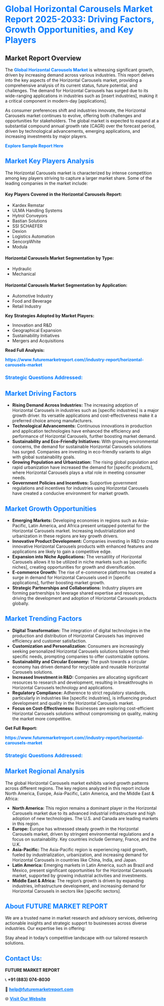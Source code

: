 <h1 style="color: #007BFF;">Global Horizontal Carousels Market Report 2025-2033: Driving Factors, Growth Opportunities, and Key Players</h1>

<section id="overview">
<h2>Market Report Overview</h2>
<p>The <a href="https://www.futuremarketreport.com//industry-report/horizontal-carousels-market" style="color: #007BFF; text-decoration: none;"><strong>Global Horizontal Carousels Market</strong></a> is witnessing significant growth, driven by increasing demand across various industries. This report delves into the key aspects of the Horizontal Carousels market, providing a comprehensive analysis of its current status, future potential, and challenges. The demand for Horizontal Carousels has surged due to its wide-ranging applications in industries such as [insert industries], making it a critical component in modern-day [applications].</p>
<p>As consumer preferences shift and industries innovate, the Horizontal Carousels market continues to evolve, offering both challenges and opportunities for stakeholders. The global market is expected to expand at a substantial compound annual growth rate (CAGR) over the forecast period, driven by technological advancements, emerging applications, and increasing investments by major players.</p>
</section>

<section id="overview">
<p><a href="https://www.futuremarketreport.com//request-sample/reportId=89066" style="color: #007BFF; text-decoration: none;"><strong>Explore Sample Report Here</strong></a></p>
</section>

<section id="key-players">
<h2 style="color: #007BFF;">Market Key Players Analysis</h2>
<p>The Horizontal Carousels market is characterized by intense competition among key players striving to capture a larger market share. Some of the leading companies in the market include:</p>
<h4>Key Players Covered in the Horizontal Carousels Report:</h4>
<ul><li>Kardex Remstar</li><li>ULMA Handling Systems</li><li>Hytrol Conveyors</li><li>Bastian Solutions</li><li>SSI SCHAEFER</li><li>Dexion</li><li>Logistics Automation</li><li>SencorpWhite</li><li>Modula</li></ul>
<h4>Horizontal Carousels Market Segmentation by Type:</h4>
<ul><li>Hydraulic</li><li>Mechanical</li></ul>

<h4>Horizontal Carousels Market Segmentation by Application:</h4>
<ul><li>Automotive Industry</li><li>Food and Beverage</li><li>Retail Industry</li></ul>
<p><strong>Key Strategies Adopted by Market Players:</strong></p>
<ul>
<li>Innovation and R&D</li>
<li>Geographical Expansion</li>
<li>Sustainability Initiatives</li>
<li>Mergers and Acquisitions</li>
</ul>
</section>

<section>
<p><strong>Read Full Analysis: </strong></p><a href="https://www.futuremarketreport.com//industry-report/horizontal-carousels-market" style="color: #007BFF; text-decoration: none;"><strong>https://www.futuremarketreport.com//industry-report/horizontal-carousels-market</strong></a>
<h3 style="color: #007BFF;">Strategic Questions Addressed:</h3>
</section>

<section id="driving-factors">
<h2 style="color: #007BFF;">Market Driving Factors</h2>
<ul>
<li><strong>Rising Demand Across Industries:</strong> The increasing adoption of Horizontal Carousels in industries such as [specific industries] is a major growth driver. Its versatile applications and cost-effectiveness make it a preferred choice among manufacturers.</li>
<li><strong>Technological Advancements:</strong> Continuous innovations in production and application technologies have enhanced the efficiency and performance of Horizontal Carousels, further boosting market demand.</li>
<li><strong>Sustainability and Eco-Friendly Initiatives:</strong> With growing environmental concerns, the demand for sustainable Horizontal Carousels solutions has surged. Companies are investing in eco-friendly variants to align with global sustainability goals.</li>
<li><strong>Growing Population and Urbanization:</strong> The rising global population and rapid urbanization have increased the demand for [specific products], where Horizontal Carousels plays a vital role in meeting consumer needs.</li>
<li><strong>Government Policies and Incentives:</strong> Supportive government regulations and incentives for industries using Horizontal Carousels have created a conducive environment for market growth.</li>
</ul>
</section>

<section id="growth-opportunities">
<h2 style="color: #007BFF;">Market Growth Opportunities</h2>
<ul>
<li><strong>Emerging Markets:</strong> Developing economies in regions such as Asia-Pacific, Latin America, and Africa present untapped potential for the Horizontal Carousels market. Increasing industrialization and urbanization in these regions are key growth drivers.</li>
<li><strong>Innovative Product Development:</strong> Companies investing in R&D to create innovative Horizontal Carousels products with enhanced features and applications are likely to gain a competitive edge.</li>
<li><strong>Expansion into Niche Applications:</strong> The versatility of Horizontal Carousels allows it to be utilized in niche markets such as [specific niches], creating opportunities for growth and diversification.</li>
<li><strong>E-commerce Growth:</strong> The rise of e-commerce platforms has created a surge in demand for Horizontal Carousels used in [specific applications], further boosting market growth.</li>
<li><strong>Strategic Partnerships and Collaborations:</strong> Industry players are forming partnerships to leverage shared expertise and resources, driving the development and adoption of Horizontal Carousels products globally.</li>
</ul>
</section>

<section id="trending-factors">
<h2 style="color: #007BFF;">Market Trending Factors</h2>
<ul>
<li><strong>Digital Transformation:</strong> The integration of digital technologies in the production and distribution of Horizontal Carousels has improved efficiency and customer satisfaction.</li>
<li><strong>Customization and Personalization:</strong> Consumers are increasingly seeking personalized Horizontal Carousels solutions tailored to their specific needs, prompting companies to offer customizable options.</li>
<li><strong>Sustainability and Circular Economy:</strong> The push towards a circular economy has driven demand for recyclable and reusable Horizontal Carousels solutions.</li>
<li><strong>Increased Investment in R&D:</strong> Companies are allocating significant resources to research and development, resulting in breakthroughs in Horizontal Carousels technology and applications.</li>
<li><strong>Regulatory Compliance:</strong> Adherence to strict regulatory standards, particularly in industries like [specific industries], is influencing product development and quality in the Horizontal Carousels market.</li>
<li><strong>Focus on Cost-Effectiveness:</strong> Businesses are exploring cost-efficient Horizontal Carousels solutions without compromising on quality, making the market more competitive.</li>
</ul>
</section>

<section>
<p><strong>Get Full Report: </strong></p><a href="https://www.futuremarketreport.com//industry-report/horizontal-carousels-market" style="color: #007BFF; text-decoration: none;"><strong>https://www.futuremarketreport.com//industry-report/horizontal-carousels-market</strong></a>
<h3 style="color: #007BFF;">Strategic Questions Addressed:</h3>
</section>


<section id="regional-analysis">
<h2 style="color: #007BFF;">Market Regional Analysis</h2>
<p>The global Horizontal Carousels market exhibits varied growth patterns across different regions. The key regions analyzed in this report include North America, Europe, Asia-Pacific, Latin America, and the Middle East & Africa:</p>
<ul>
<li><strong>North America:</strong> This region remains a dominant player in the Horizontal Carousels market due to its advanced industrial infrastructure and high adoption of new technologies. The U.S. and Canada are leading markets in this region.</li>
<li><strong>Europe:</strong> Europe has witnessed steady growth in the Horizontal Carousels market, driven by stringent environmental regulations and a focus on sustainability. Key countries include Germany, France, and the U.K.</li>
<li><strong>Asia-Pacific:</strong> The Asia-Pacific region is experiencing rapid growth, fueled by industrialization, urbanization, and increasing demand for Horizontal Carousels in countries like China, India, and Japan.</li>
<li><strong>Latin America:</strong> Emerging markets in Latin America, such as Brazil and Mexico, present significant opportunities for the Horizontal Carousels market, supported by growing industrial activities and investments.</li>
<li><strong>Middle East & Africa:</strong> The region’s growth is driven by expanding industries, infrastructure development, and increasing demand for Horizontal Carousels in sectors like [specific sectors].</li>
</ul>
</section>

<footer>
<h2 style="color: #007BFF;">About FUTURE MARKET REPORT</h2>
<p>We are a trusted name in market research and advisory services, delivering actionable insights and strategic support to businesses across diverse industries. Our expertise lies in offering:</p>

<p>Stay ahead in today’s competitive landscape with our tailored research solutions.</p>

<h2 style="color: #007BFF;">Contact Us:</h2>
<p><strong>FUTURE MARKET REPORT</strong></p>
<p>📞 <strong>+91 (883) 074-8030</strong></p>
<p>📧 <strong><a href="mailto:help@futuremarketreport.com" style="color: #007BFF;">help@futuremarketreport.com</a></strong></p>
<p>🌐 <strong><a href="https://www.futuremarketreport.com/" style="color: #007BFF;">Visit Our Website</a></strong></p>
</footer>